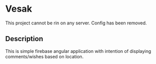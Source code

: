 # Vesak

This project cannot be rin on any server.
Config has been removed.

## Description

This is simple firebase angular application with intention of displaying comments/wishes based on location.
